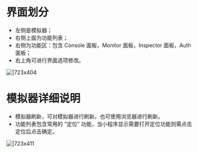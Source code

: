 
# 界面划分
- 左侧是模拟器；
- 右侧上面为功能列表；
- 右侧为功能区：包含 Console 面板，Monitor 面板，Inspector 面板，Auth 面板；
- 右上角可进行界面选项修改。


![|723x404](https://cdn.nlark.com/yuque/0/2021/png/179989/1614050805601-46dcc381-fd4e-4535-a3df-6cf7cbb5ac89.png#align=left&display=inline&height=497&margin=%5Bobject%20Object%5D&name=%E7%95%8C%E9%9D%A2%E8%AF%B4%E6%98%8E1.png&originHeight=995&originWidth=1782&size=161756&status=done&style=none&width=891)

# 模拟器详细说明

- 模拟器刷新，可对模拟器进行刷新。也可使用浏览器进行刷新。
- 功能列表包含常用的 “定位” 功能，当小程序显示需要打开定位功能则需点击定位后点击确定。

![|723x411](https://cdn.nlark.com/yuque/0/2021/png/179989/1614050894478-a369c4e6-aad1-4ce6-bba1-d376399a3575.png#align=left&display=inline&height=480&margin=%5Bobject%20Object%5D&name=%E7%95%8C%E9%9D%A2%E8%AF%B4%E6%98%8E2.png&originHeight=960&originWidth=1691&size=176676&status=done&style=none&width=846)
